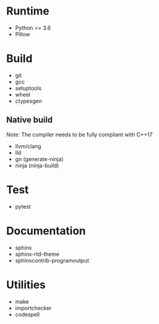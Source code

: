 <!-- SPDX-FileCopyrightText: 2022 geisserml <geisserml@gmail.com> -->
<!-- SPDX-License-Identifier: CC-BY-4.0 -->

# Runtime
* Python >= 3.6
* Pillow

# Build
* git
* gcc
* setuptools
* wheel
* ctypesgen

## Native build

*Note*: The compiler needs to be fully compliant with C++17

* llvm/clang
* lld
* gn (generate-ninja)
* ninja (ninja-build)

# Test
* pytest

# Documentation
* sphinx
* sphinx-rtd-theme
* sphinxcontrib-programoutput

# Utilities
* make
* importchecker
* codespell
